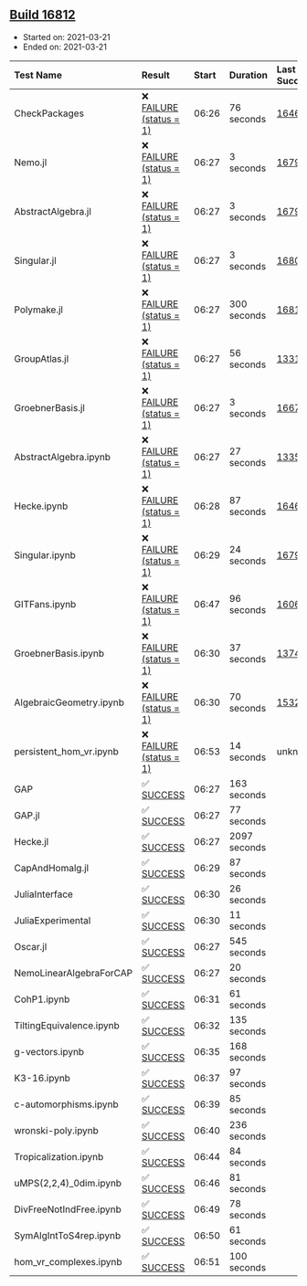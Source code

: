 ## [Build 16812](https://oscarci.mathematik.uni-kl.de/job/oscar/16812/)

* Started on: 2021-03-21
* Ended on: 2021-03-21

| Test Name    | Result | Start | Duration | Last Success | First Failure |
|:-------------|:-------|:------|:---------|:-------------|:--------------|
| CheckPackages | ❌ [FAILURE (status = 1)](https://oscarci.mathematik.uni-kl.de/job/oscar/16812/artifact/logs/build-16812/CheckPackages.log) | 06:26 | 76 seconds | [16463](https://oscarci.mathematik.uni-kl.de/job/oscar/16463/) | [16464](https://oscarci.mathematik.uni-kl.de/job/oscar/16464/) |
| Nemo.jl | ❌ [FAILURE (status = 1)](https://oscarci.mathematik.uni-kl.de/job/oscar/16812/artifact/logs/build-16812/Nemo.jl.log) | 06:27 | 3 seconds | [16793](https://oscarci.mathematik.uni-kl.de/job/oscar/16793/) | [16794](https://oscarci.mathematik.uni-kl.de/job/oscar/16794/) |
| AbstractAlgebra.jl | ❌ [FAILURE (status = 1)](https://oscarci.mathematik.uni-kl.de/job/oscar/16812/artifact/logs/build-16812/AbstractAlgebra.jl.log) | 06:27 | 3 seconds | [16792](https://oscarci.mathematik.uni-kl.de/job/oscar/16792/) | [16793](https://oscarci.mathematik.uni-kl.de/job/oscar/16793/) |
| Singular.jl | ❌ [FAILURE (status = 1)](https://oscarci.mathematik.uni-kl.de/job/oscar/16812/artifact/logs/build-16812/Singular.jl.log) | 06:27 | 3 seconds | [16802](https://oscarci.mathematik.uni-kl.de/job/oscar/16802/) | [16803](https://oscarci.mathematik.uni-kl.de/job/oscar/16803/) |
| Polymake.jl | ❌ [FAILURE (status = 1)](https://oscarci.mathematik.uni-kl.de/job/oscar/16812/artifact/logs/build-16812/Polymake.jl.log) | 06:27 | 300 seconds | [16811](https://oscarci.mathematik.uni-kl.de/job/oscar/16811/) | [16812](https://oscarci.mathematik.uni-kl.de/job/oscar/16812/) |
| GroupAtlas.jl | ❌ [FAILURE (status = 1)](https://oscarci.mathematik.uni-kl.de/job/oscar/16812/artifact/logs/build-16812/GroupAtlas.jl.log) | 06:27 | 56 seconds | [13311](https://oscarci.mathematik.uni-kl.de/job/oscar/13311/) | [13312](https://oscarci.mathematik.uni-kl.de/job/oscar/13312/) |
| GroebnerBasis.jl | ❌ [FAILURE (status = 1)](https://oscarci.mathematik.uni-kl.de/job/oscar/16812/artifact/logs/build-16812/GroebnerBasis.jl.log) | 06:27 | 3 seconds | [16676](https://oscarci.mathematik.uni-kl.de/job/oscar/16676/) | [16677](https://oscarci.mathematik.uni-kl.de/job/oscar/16677/) |
| AbstractAlgebra.ipynb | ❌ [FAILURE (status = 1)](https://oscarci.mathematik.uni-kl.de/job/oscar/16812/artifact/logs/build-16812/AbstractAlgebra.ipynb.log) | 06:27 | 27 seconds | [13355](https://oscarci.mathematik.uni-kl.de/job/oscar/13355/) | [13356](https://oscarci.mathematik.uni-kl.de/job/oscar/13356/) |
| Hecke.ipynb | ❌ [FAILURE (status = 1)](https://oscarci.mathematik.uni-kl.de/job/oscar/16812/artifact/logs/build-16812/Hecke.ipynb.log) | 06:28 | 87 seconds | [16463](https://oscarci.mathematik.uni-kl.de/job/oscar/16463/) | [16464](https://oscarci.mathematik.uni-kl.de/job/oscar/16464/) |
| Singular.ipynb | ❌ [FAILURE (status = 1)](https://oscarci.mathematik.uni-kl.de/job/oscar/16812/artifact/logs/build-16812/Singular.ipynb.log) | 06:29 | 24 seconds | [16793](https://oscarci.mathematik.uni-kl.de/job/oscar/16793/) | [16794](https://oscarci.mathematik.uni-kl.de/job/oscar/16794/) |
| GITFans.ipynb | ❌ [FAILURE (status = 1)](https://oscarci.mathematik.uni-kl.de/job/oscar/16812/artifact/logs/build-16812/GITFans.ipynb.log) | 06:47 | 96 seconds | [16068](https://oscarci.mathematik.uni-kl.de/job/oscar/16068/) | [16069](https://oscarci.mathematik.uni-kl.de/job/oscar/16069/) |
| GroebnerBasis.ipynb | ❌ [FAILURE (status = 1)](https://oscarci.mathematik.uni-kl.de/job/oscar/16812/artifact/logs/build-16812/GroebnerBasis.ipynb.log) | 06:30 | 37 seconds | [13748](https://oscarci.mathematik.uni-kl.de/job/oscar/13748/) | [13749](https://oscarci.mathematik.uni-kl.de/job/oscar/13749/) |
| AlgebraicGeometry.ipynb | ❌ [FAILURE (status = 1)](https://oscarci.mathematik.uni-kl.de/job/oscar/16812/artifact/logs/build-16812/AlgebraicGeometry.ipynb.log) | 06:30 | 70 seconds | [15322](https://oscarci.mathematik.uni-kl.de/job/oscar/15322/) | [15323](https://oscarci.mathematik.uni-kl.de/job/oscar/15323/) |
| persistent_hom_vr.ipynb | ❌ [FAILURE (status = 1)](https://oscarci.mathematik.uni-kl.de/job/oscar/16812/artifact/logs/build-16812/persistent_hom_vr.ipynb.log) | 06:53 | 14 seconds | unknown | unknown |
| GAP | ✅ [SUCCESS](https://oscarci.mathematik.uni-kl.de/job/oscar/16812/artifact/logs/build-16812/GAP.log) | 06:27 | 163 seconds |  |  |
| GAP.jl | ✅ [SUCCESS](https://oscarci.mathematik.uni-kl.de/job/oscar/16812/artifact/logs/build-16812/GAP.jl.log) | 06:27 | 77 seconds |  |  |
| Hecke.jl | ✅ [SUCCESS](https://oscarci.mathematik.uni-kl.de/job/oscar/16812/artifact/logs/build-16812/Hecke.jl.log) | 06:27 | 2097 seconds |  |  |
| CapAndHomalg.jl | ✅ [SUCCESS](https://oscarci.mathematik.uni-kl.de/job/oscar/16812/artifact/logs/build-16812/CapAndHomalg.jl.log) | 06:29 | 87 seconds |  |  |
| JuliaInterface | ✅ [SUCCESS](https://oscarci.mathematik.uni-kl.de/job/oscar/16812/artifact/logs/build-16812/JuliaInterface.log) | 06:30 | 26 seconds |  |  |
| JuliaExperimental | ✅ [SUCCESS](https://oscarci.mathematik.uni-kl.de/job/oscar/16812/artifact/logs/build-16812/JuliaExperimental.log) | 06:30 | 11 seconds |  |  |
| Oscar.jl | ✅ [SUCCESS](https://oscarci.mathematik.uni-kl.de/job/oscar/16812/artifact/logs/build-16812/Oscar.jl.log) | 06:27 | 545 seconds |  |  |
| NemoLinearAlgebraForCAP | ✅ [SUCCESS](https://oscarci.mathematik.uni-kl.de/job/oscar/16812/artifact/logs/build-16812/NemoLinearAlgebraForCAP.log) | 06:27 | 20 seconds |  |  |
| CohP1.ipynb | ✅ [SUCCESS](https://oscarci.mathematik.uni-kl.de/job/oscar/16812/artifact/logs/build-16812/CohP1.ipynb.log) | 06:31 | 61 seconds |  |  |
| TiltingEquivalence.ipynb | ✅ [SUCCESS](https://oscarci.mathematik.uni-kl.de/job/oscar/16812/artifact/logs/build-16812/TiltingEquivalence.ipynb.log) | 06:32 | 135 seconds |  |  |
| g-vectors.ipynb | ✅ [SUCCESS](https://oscarci.mathematik.uni-kl.de/job/oscar/16812/artifact/logs/build-16812/g-vectors.ipynb.log) | 06:35 | 168 seconds |  |  |
| K3-16.ipynb | ✅ [SUCCESS](https://oscarci.mathematik.uni-kl.de/job/oscar/16812/artifact/logs/build-16812/K3-16.ipynb.log) | 06:37 | 97 seconds |  |  |
| c-automorphisms.ipynb | ✅ [SUCCESS](https://oscarci.mathematik.uni-kl.de/job/oscar/16812/artifact/logs/build-16812/c-automorphisms.ipynb.log) | 06:39 | 85 seconds |  |  |
| wronski-poly.ipynb | ✅ [SUCCESS](https://oscarci.mathematik.uni-kl.de/job/oscar/16812/artifact/logs/build-16812/wronski-poly.ipynb.log) | 06:40 | 236 seconds |  |  |
| Tropicalization.ipynb | ✅ [SUCCESS](https://oscarci.mathematik.uni-kl.de/job/oscar/16812/artifact/logs/build-16812/Tropicalization.ipynb.log) | 06:44 | 84 seconds |  |  |
| uMPS(2,2,4)_0dim.ipynb | ✅ [SUCCESS](https://oscarci.mathematik.uni-kl.de/job/oscar/16812/artifact/logs/build-16812/uMPS-2-2-4-_0dim.ipynb.log) | 06:46 | 81 seconds |  |  |
| DivFreeNotIndFree.ipynb | ✅ [SUCCESS](https://oscarci.mathematik.uni-kl.de/job/oscar/16812/artifact/logs/build-16812/DivFreeNotIndFree.ipynb.log) | 06:49 | 78 seconds |  |  |
| SymAlgIntToS4rep.ipynb | ✅ [SUCCESS](https://oscarci.mathematik.uni-kl.de/job/oscar/16812/artifact/logs/build-16812/SymAlgIntToS4rep.ipynb.log) | 06:50 | 61 seconds |  |  |
| hom_vr_complexes.ipynb | ✅ [SUCCESS](https://oscarci.mathematik.uni-kl.de/job/oscar/16812/artifact/logs/build-16812/hom_vr_complexes.ipynb.log) | 06:51 | 100 seconds |  |  |
